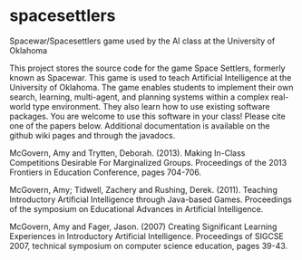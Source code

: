 # spacesettlers
Spacewar/Spacesettlers game used by the AI class at the University of Oklahoma

This project stores the source code for the game Space Settlers, formerly known as Spacewar. This game is used to teach Artificial Intelligence at the University of Oklahoma. The game enables students to implement their own search, learning, multi-agent, and planning systems within a complex real-world type environment. They also learn how to use existing software packages. You are welcome to use this software in your class! Please cite one of the papers below.  Additional documentation is available on the github wiki pages and through the javadocs.

McGovern, Amy and Trytten, Deborah. (2013). Making In-Class Competitions Desirable For Marginalized Groups. Proceedings of the 2013 Frontiers in Education Conference, pages 704-706. 

McGovern, Amy; Tidwell, Zachery and Rushing, Derek. (2011). Teaching Introductory Artificial Intelligence through Java-based Games. Proceedings of the symposium on Educational Advances in Artificial Intelligence. 

McGovern, Amy and Fager, Jason. (2007) Creating Significant Learning Experiences in Introductory Artificial Intelligence. Proceedings of SIGCSE 2007, technical symposium on computer science education, pages 39-43. 

